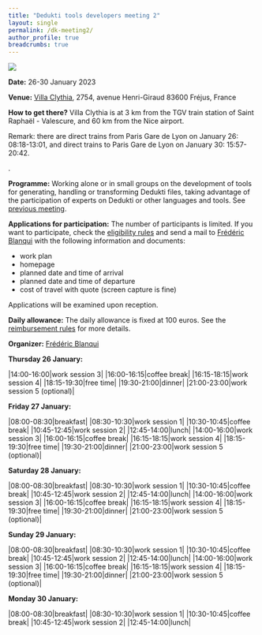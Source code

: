 ```yaml
---
title: "Dedukti tools developers meeting 2"
layout: single
permalink: /dk-meeting2/
author_profile: true
breadcrumbs: true
---
```


<!--img src="/_pages/WG1/Oct2022/20221016_162105_resized.jpg"/-->
<img src="https://www.caes.cnrs.fr/wp-content/uploads/2017/06/villa-clythia2_hdr.jpg"/>

**Date:** 26-30 January 2023

**Venue:** [Villa Clythia](https://www.caes.cnrs.fr/sejours/la-villa-clythia/), 2754, avenue Henri-Giraud 83600 Fréjus, France

**How to get there?** Villa Clythia is at 3 km from the TGV train station of Saint Raphaël - Valescure, and 60 km from the Nice airport.

Remark: there are direct trains from Paris Gare de Lyon on January 26: 08:18-13:01, and direct trains to Paris Gare de Lyon on January 30: 15:57-20:42.

<!--A shuttle will be organized from/to the train station on October 15 at 15:30, and from the hotel to Remiremont train station on October 19 at 15:00. If you want to take the shuttle, send a mail to [Frédéric Blanqui](https://blanqui.gitlabpages.inria.fr/)-->.

**Programme:** Working alone or in small groups on the development of tools for generating, handling or transforming Dedukti files, taking advantage of the participation of experts on Dedukti or other languages and tools. See [previous meeting](../dk-meeting1).

**Applications for participation:** The number of participants is limited. If you want to participate, check the [eligibility rules](https://europroofnet.github.io/eligibility/) and send a mail to [Frédéric Blanqui](https://blanqui.gitlabpages.inria.fr/) with the following information and documents:

  * work plan
  * homepage
  * planned date and time of arrival
  * planned date and time of departure
  * cost of travel with quote (screen capture is fine)

Applications will be examined upon reception.

**Daily allowance:** The daily allowance is fixed at 100 euros. See the [reimbursement rules](https://europroofnet.github.io/reimbursement-rules/) for more details.

**Organizer:** [Frédéric Blanqui](https://blanqui.gitlabpages.inria.fr/)

<!--
**Participants:**
[Frédéric Blanqui](https://blanqui.gitlabpages.inria.fr/)
Michael Färber,
[Jesper Cockx](https://jesper.sikanda.be/),
[Thiago Felicissimo](http://www.lsv.fr/~felicissimo/),
[Predrag Janičić](http://poincare.matf.bg.ac.rs/~janicic/),
[Julien Narboux](https://dpt-info.di.unistra.fr/~narboux/),
Théo Winterhalter,
Claude Stolze,
[Amélie Ledein](http://www.lsv.fr/~ledein/),
François Thiré,
[Bruno Barras](http://www.lix.polytechnique.fr/~barras/),
[Gilles Dowek](http://www.lsv.fr/~dowek/)
-->

<!--
[ekstraskto](https://github.com/Deducteam/ekstrakto)
[skonverto](https://github.com/Deducteam/skonverto)
[universo](https://github.com/Deducteam/universo)
-->

**Thursday 26 January:**

|14:00-16:00|work session 3|
|16:00-16:15|coffee break|
|16:15-18:15|work session 4|
|18:15-19:30|free time|
|19:30-21:00|dinner|
|21:00-23:00|work session 5 (optional)|

**Friday 27 January:**

|08:00-08:30|breakfast|
|08:30-10:30|work session 1|
|10:30-10:45|coffee break|
|10:45-12:45|work session 2|
|12:45-14:00|lunch|
|14:00-16:00|work session 3|
|16:00-16:15|coffee break|
|16:15-18:15|work session 4|
|18:15-19:30|free time|
|19:30-21:00|dinner|
|21:00-23:00|work session 5 (optional)|

**Saturday 28 January:**

|08:00-08:30|breakfast|
|08:30-10:30|work session 1|
|10:30-10:45|coffee break|
|10:45-12:45|work session 2|
|12:45-14:00|lunch|
|14:00-16:00|work session 3|
|16:00-16:15|coffee break|
|16:15-18:15|work session 4|
|18:15-19:30|free time|
|19:30-21:00|dinner|
|21:00-23:00|work session 5 (optional)|

**Sunday 29 January:**

|08:00-08:30|breakfast|
|08:30-10:30|work session 1|
|10:30-10:45|coffee break|
|10:45-12:45|work session 2|
|12:45-14:00|lunch|
|14:00-16:00|work session 3|
|16:00-16:15|coffee break|
|16:15-18:15|work session 4|
|18:15-19:30|free time|
|19:30-21:00|dinner|
|21:00-23:00|work session 5 (optional)|

**Monday 30 January:**

|08:00-08:30|breakfast|
|08:30-10:30|work session 1|
|10:30-10:45|coffee break|
|10:45-12:45|work session 2|
|12:45-14:00|lunch|

<!--img src="/_pages/WG1/Oct2022/20221016_122649_resized.jpg"/-->
